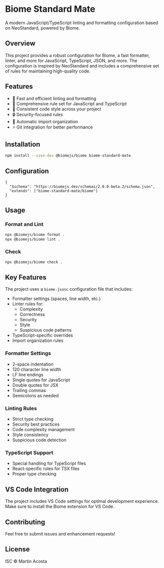 # Biome Standard Mate

A modern JavaScript/TypeScript linting and formatting configuration based on NeoStandard, powered by Biome.

## Overview

This project provides a robust configuration for Biome, a fast formatter, linter, and more for JavaScript, TypeScript, JSON, and more. The configuration is inspired by NeoStandard and includes a comprehensive set of rules for maintaining high-quality code.

## Features

- 🚀 Fast and efficient linting and formatting
- 📝 Comprehensive rule set for JavaScript and TypeScript
- 🎨 Consistent code style across your project
- 🔒 Security-focused rules
- 🧹 Automatic import organization
- ⚡️ Git integration for better performance

## Installation

```bash
npm install --save-dev @biomejs/biome biome-standard-mate
```

## Configuration

```jsonc
{
  "$schema": "https://biomejs.dev/schemas/2.0.0-beta.2/schema.json",
  "extends": ["biome-standard-mate/biome"]
}
```

## Usage

### Format and Lint

```bash
npx @biomejs/biome format .
npx @biomejs/biome lint .
```

### Check

```bash
npx @biomejs/biome check .
```

## Key Features

The project uses a `biome.jsonc` configuration file that includes:

- Formatter settings (spaces, line width, etc.)
- Linter rules for:
  - Complexity
  - Correctness
  - Security
  - Style
  - Suspicious code patterns
- TypeScript-specific overrides
- Import organization rules

### Formatter Settings
- 2-space indentation
- 120 character line width
- LF line endings
- Single quotes for JavaScript
- Double quotes for JSX
- Trailing commas
- Semicolons as needed

### Linting Rules
- Strict type checking
- Security best practices
- Code complexity management
- Style consistency
- Suspicious code detection

### TypeScript Support
- Special handling for TypeScript files
- React-specific rules for TSX files
- Proper type checking

## VS Code Integration

The project includes VS Code settings for optimal development experience. Make sure to install the Biome extension for VS Code.

## Contributing

Feel free to submit issues and enhancement requests!

## License

ISC © Martin Acosta